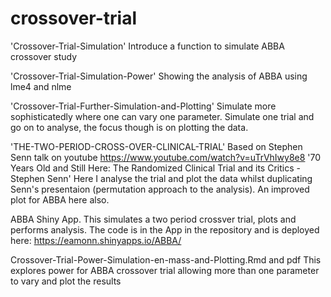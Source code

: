 # crossover-trial

'Crossover-Trial-Simulation'
Introduce a function to simulate ABBA crossover study

'Crossover-Trial-Simulation-Power'
Showing the analysis of ABBA using lme4 and nlme

'Crossover-Trial-Further-Simulation-and-Plotting' 
Simulate more sophisticatedly where one can vary one parameter. Simulate one trial and go on to analyse, the focus though is on plotting the data.

'THE-TWO-PERIOD-CROSS-OVER-CLINICAL-TRIAL' Based on Stephen Senn talk on youtube https://www.youtube.com/watch?v=uTrVhIwy8e8 '70 Years Old and Still Here: The Randomized Clinical Trial and its Critics - Stephen Senn' Here I analyse the trial and plot the data whilst duplicating Senn's presentaion (permutation approach to the analysis). An improved plot for ABBA here also.

ABBA Shiny App.
This simulates a two period crossver trial, plots and performs analysis. The code is in the App in the repository and is deployed here:
https://eamonn.shinyapps.io/ABBA/

  
Crossover-Trial-Power-Simulation-en-mass-and-Plotting.Rmd and pdf
This explores power for ABBA crossover trial allowing more than one parameter to vary and plot the results
